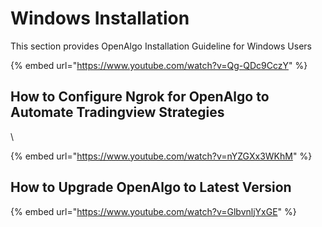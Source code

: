 # Windows Installation

This section provides OpenAlgo Installation Guideline for Windows Users

{% embed url="https://www.youtube.com/watch?v=Qg-QDc9CczY" %}

## How to Configure Ngrok for OpenAlgo to Automate Tradingview Strategies

\


{% embed url="https://www.youtube.com/watch?v=nYZGXx3WKhM" %}

## How to Upgrade OpenAlgo to Latest Version

{% embed url="https://www.youtube.com/watch?v=GlbvnljYxGE" %}
